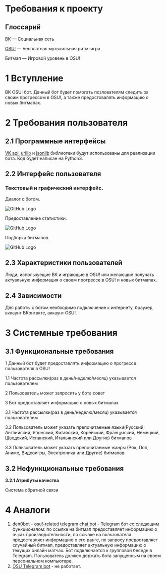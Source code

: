 
# Требования к проекту
## Глоссарий
[ВК](http://vk.com) — Социальная сеть

[OSU!](https://osu.ppy.sh/home) — Бесплатная музыкальная ритм-игра

Битмап — Игровой уровень в OSU!
# 1 Вступление

ВК OSU! бот. Данный бот будет помогать позлователям следить за своим прогрессом в OSU!, а также предостовалять информацию о новых битмапах.
# 2 Требования пользователя
## 2.1 Программные интерфейсы
[VK api](https://pypi.org/project/vk-api/), [urllib](https://docs.python.org/3/library/urllib.html#module-urllib) и [jsonlib](https://docs.python.org/3/library/json.html?highlight=json#module-json) библиотеки будут использованы для реализации бота. Код будет написан на Python3.
## 2.2 Интерфейс пользователя
### Текстовый и графический интерфейс. 

Диалог с ботом.

![GitHub Logo](/docs//mockups/UI.png)

Предоставление статистики.

![GitHub Logo](/docs/mockups/statistic.png)

Подборка битмапов.

![GitHub Logo](/docs/mockups/beatmaps.png)
## 2.3 Характеристики пользователей
Люди, используещие ВК и играющие в OSU! или желающие получать актуальную информация о своем прогрессе в OSU! и новых битмапах.
## 2.4 Зависимости
Для работы с ботом необходимо подключение к интернету, браузер, аккаунт ВКонтакте, аккаунт OSU!.
# 3 Системные требования
## 3.1 Функциональные требования
1 Данный бот будет предоставлять информацию о прогрессе пользователя в OSU!

1.1 Частота рассылки(раз в день/неделю/месяц) указывается пользователем

2 Пользователь может запросить у бота совет 

3 Бот предоставляет информацию о новых битмапах

3.1 Частота рассылки(раз в день/неделю/месяц) указывается пользователем

3.2 Пользователь может указать препочитаемые языки(Русский, Английский, Японский, Китайский, Корейский, Французский, Немецкий, Шведский, Испанский, Итальянский или Другие) битмапов

3.3 Пользователь может указать препочитаемые жанры (Рок, Поп, Аниме, Видеоигры, Электроника или Другие) битмапов

## 3.2 Нефункциональные требования
**3.2.1 Атрибуты качества**

Система обратной связи

# 4 Аналоги
1. [den0bot - osu!-related telegram chat bot](http://kikoe.ru/) - Telegram бот со следющим функционалом: по ссылке на битмап предоставляет информацию о очках производительности, по ссылке на пользователя предоставляет информацию о его ранге, по запросу предоставляет случайный битмап, предоставляет актуальную информацию о текущих онлайн матчах. Бот подключается к групповой беседе в Telegram. Пользователь должен держать бота запущенным на своем персональном компьютере.
2. [OSU Telegram bot](https://t.me/osuibot) - не работает.
